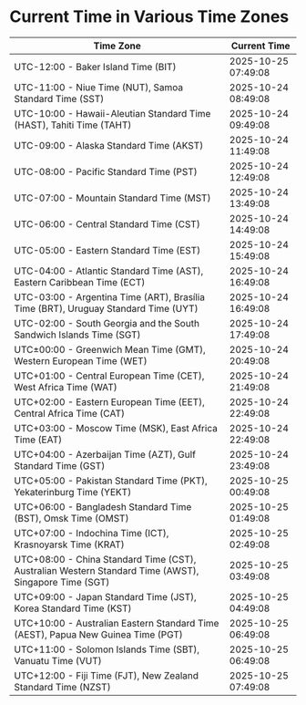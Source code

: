 # Current Time in Various Time Zones

| Time Zone | Current Time |
|-----------|--------------|
| UTC-12:00 - Baker Island Time (BIT) | 2025-10-25 07:49:08 |
| UTC-11:00 - Niue Time (NUT), Samoa Standard Time (SST) | 2025-10-24 08:49:08 |
| UTC-10:00 - Hawaii-Aleutian Standard Time (HAST), Tahiti Time (TAHT) | 2025-10-24 09:49:08 |
| UTC-09:00 - Alaska Standard Time (AKST) | 2025-10-24 11:49:08 |
| UTC-08:00 - Pacific Standard Time (PST) | 2025-10-24 12:49:08 |
| UTC-07:00 - Mountain Standard Time (MST) | 2025-10-24 13:49:08 |
| UTC-06:00 - Central Standard Time (CST) | 2025-10-24 14:49:08 |
| UTC-05:00 - Eastern Standard Time (EST) | 2025-10-24 15:49:08 |
| UTC-04:00 - Atlantic Standard Time (AST), Eastern Caribbean Time (ECT) | 2025-10-24 16:49:08 |
| UTC-03:00 - Argentina Time (ART), Brasília Time (BRT), Uruguay Standard Time (UYT) | 2025-10-24 16:49:08 |
| UTC-02:00 - South Georgia and the South Sandwich Islands Time (SGT) | 2025-10-24 17:49:08 |
| UTC±00:00 - Greenwich Mean Time (GMT), Western European Time (WET) | 2025-10-24 20:49:08 |
| UTC+01:00 - Central European Time (CET), West Africa Time (WAT) | 2025-10-24 21:49:08 |
| UTC+02:00 - Eastern European Time (EET), Central Africa Time (CAT) | 2025-10-24 22:49:08 |
| UTC+03:00 - Moscow Time (MSK), East Africa Time (EAT) | 2025-10-24 22:49:08 |
| UTC+04:00 - Azerbaijan Time (AZT), Gulf Standard Time (GST) | 2025-10-24 23:49:08 |
| UTC+05:00 - Pakistan Standard Time (PKT), Yekaterinburg Time (YEKT) | 2025-10-25 00:49:08 |
| UTC+06:00 - Bangladesh Standard Time (BST), Omsk Time (OMST) | 2025-10-25 01:49:08 |
| UTC+07:00 - Indochina Time (ICT), Krasnoyarsk Time (KRAT) | 2025-10-25 02:49:08 |
| UTC+08:00 - China Standard Time (CST), Australian Western Standard Time (AWST), Singapore Time (SGT) | 2025-10-25 03:49:08 |
| UTC+09:00 - Japan Standard Time (JST), Korea Standard Time (KST) | 2025-10-25 04:49:08 |
| UTC+10:00 - Australian Eastern Standard Time (AEST), Papua New Guinea Time (PGT) | 2025-10-25 06:49:08 |
| UTC+11:00 - Solomon Islands Time (SBT), Vanuatu Time (VUT) | 2025-10-25 06:49:08 |
| UTC+12:00 - Fiji Time (FJT), New Zealand Standard Time (NZST) | 2025-10-25 07:49:08 |
